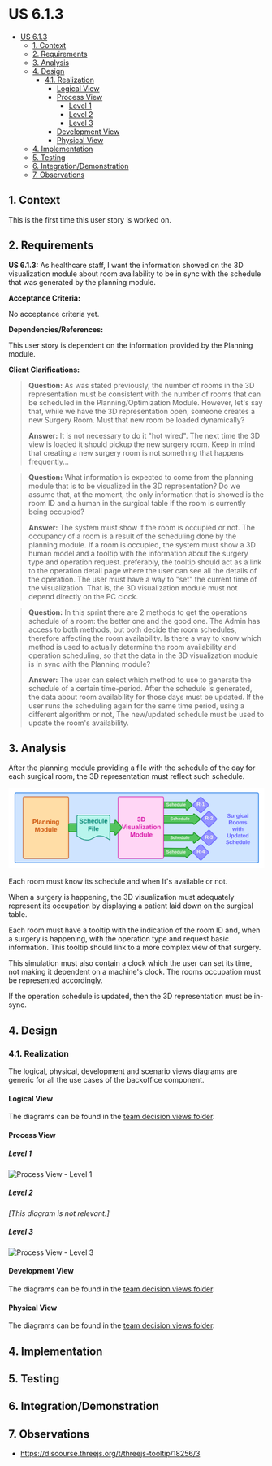 # US 6.1.3

<!-- TOC -->
* [US 6.1.3](#us-613)
  * [1. Context](#1-context)
  * [2. Requirements](#2-requirements)
  * [3. Analysis](#3-analysis)
  * [4. Design](#4-design)
    * [4.1. Realization](#41-realization)
      * [Logical View](#logical-view)
      * [Process View](#process-view)
        * [Level 1](#level-1)
        * [Level 2](#level-2)
        * [Level 3](#level-3)
      * [Development View](#development-view)
      * [Physical View](#physical-view)
  * [4. Implementation](#4-implementation)
  * [5. Testing](#5-testing)
  * [6. Integration/Demonstration](#6-integrationdemonstration)
  * [7. Observations](#7-observations)
<!-- TOC -->


## 1. Context

This is the first time this user story is worked on.

## 2. Requirements

**US 6.1.3:** As healthcare staff, I want the information showed on the 3D visualization module about room availability 
to be in sync with the schedule that was generated by the planning module.

**Acceptance Criteria:**

No acceptance criteria yet.

**Dependencies/References:**

This user story is dependent on the information provided by the Planning module.

**Client Clarifications:**

> **Question:** As was stated previously, the number of rooms in the 3D representation must be consistent with the number of rooms that can be scheduled in the Planning/Optimization Module. 
However, let's say that, while we have the 3D representation open, someone creates a new Surgery Room. Must that new room be loaded dynamically?
>
> **Answer:** It is not necessary to do it "hot wired". The next time the 3D view is loaded it should pickup the new surgery room. Keep in mind that creating a new surgery room is not something that happens frequently...


> **Question:** What information is expected to come from the planning module that is to be visualized in the 3D representation? Do we assume that, at the moment, the only information that is showed is the room ID and a human in the surgical table if the room is currently being occupied?
>
> **Answer:** The system must show if the room is occupied or not. The occupancy of a room is a result of the scheduling done by the planning module. If a room is occupied, the system must show a 3D human model and a tooltip with the information about the surgery type and operation request. preferably,
> the tooltip should act as a link to the operation detail page where the user can see all the details of the operation. The user must have a way to "set" the current time of the visualization. That is, the 3D visualization module must not depend directly on the PC clock.


> **Question:** In this sprint there are 2 methods to get the operations schedule of a room: the better one and the good one. The Admin has access to both methods, but both decide the room schedules, therefore affecting the room availability. Is there a way to know which method is used to actually determine the room availability and operation scheduling, so that the data in the 3D visualization module is in sync with the Planning module?
>
> **Answer:** The user can select which method to use to generate the schedule of a certain time-period. After the schedule is generated, the data about room availability for those days must be updated. If the user runs the scheduling again for the same time period, using a different algorithm or not, The new/updated schedule must be used to update the room's availability.

## 3. Analysis

After the planning module providing a file with the schedule of the day for each surgical room, the 3D representation 
must reflect such schedule.

![operation_requests_scheduling.svg](operation_requests_scheduling.svg)

Each room must know its schedule and when It's available or not.

When a surgery is happening, the 3D visualization must
adequately represent its occupation by displaying a patient laid down on the surgical table.

Each room must have a tooltip with the indication of the room ID and, when a surgery is happening, with the operation type
and request basic information. This tooltip should link to a more complex view of that surgery.

This simulation must also contain a clock which the user can set its time, not making it dependent on a machine's clock.
The rooms occupation must be represented accordingly.

If the operation schedule is updated, then the 3D representation must be in-sync.

## 4. Design

### 4.1. Realization

The logical, physical, development and scenario views diagrams are generic for all the use cases of the backoffice component.

#### Logical View

The diagrams can be found in the [team decision views folder](../../team-decisions/views/general-views.md#1-logical-view).

#### Process View

##### Level 1

![Process View - Level 1]()

##### Level 2

_[This diagram is not relevant.]_

##### Level 3

![Process View - Level 3]()


#### Development View

The diagrams can be found in the [team decision views folder](../../team-decisions/views/general-views.md#3-development-view).

#### Physical View

The diagrams can be found in the [team decision views folder](../../team-decisions/views/general-views.md#4-physical-view).


## 4. Implementation


## 5. Testing

## 6. Integration/Demonstration
 
## 7. Observations

* https://discourse.threejs.org/t/threejs-tooltip/18256/3